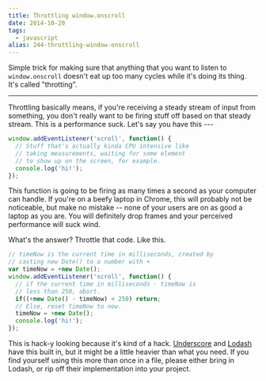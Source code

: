 ```yaml
---
title: Throttling window.onscroll
date: 2014-10-20
tags: 
  - javascript
alias: 244-throttling-window-onscroll
---
```


Simple trick for making sure that anything that you want to listen to `window.onscroll` doesn't eat up too many cycles while it's doing its thing. It's called "throtting".

---

Throttling basically means, if you're receiving a steady stream of input from something, you don't really want to be firing stuff off based on that steady stream. This is a performance suck. Let's say you have this ---

~~~js
window.addEventListener('scroll', function() {
  // Stuff that's actually kinda CPU intensive like
  // taking measurements, waiting for some element
  // to show up on the screen, for example. 
  console.log('hi!');
});
~~~

This function is going to be firing as many times a second as your computer can handle. If you're on a beefy laptop in Chrome, this will probably not be noticeable, but make no mistake -- none of your users are on as good a laptop as you are. You will definitely drop frames and your perceived performance will suck wind.

What's the answer? Throttle that code. Like this.

~~~js
// timeNow is the current time in milliseconds, created by
// casting new Date() to a number with +
var timeNow = +new Date();
window.addEventListener('scroll', function() {
  // if the current time in milliseconds - timeNow is
  // less than 250, abort.
  if((+new Date() - timeNow) < 250) return;
  // Else, reset timeNow to now.
  timeNow = +new Date();
  console.log('hi!');
});
~~~

This is hack-y looking because it's kind of a hack. [Underscore](http://underscorejs.org/#throttle) and [Lodash](https://lodash.com/docs#throttle) have this built in, but it might be a little heavier than what you need. If you find yourself using this more than once in a file, please either bring in Lodash, or rip off their implementation into your project.